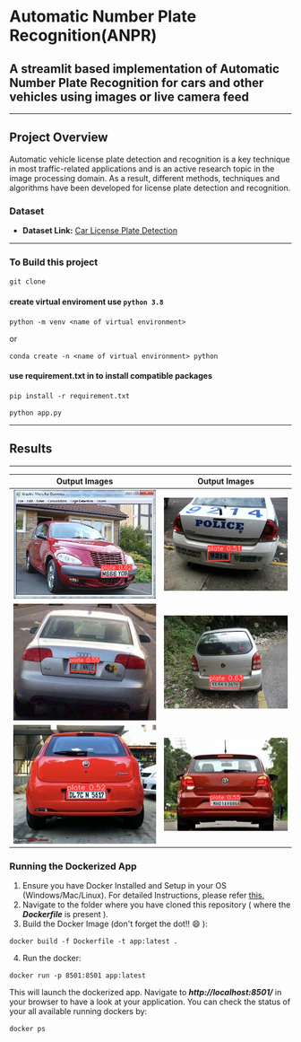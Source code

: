 # Automatic Number Plate Recognition(ANPR)
## A streamlit based implementation of Automatic Number Plate Recognition for cars and other vehicles using images or live camera feed
--------------

## Project Overview
Automatic vehicle license plate detection and recognition is a key technique in most
traffic-related applications and is an active research topic in the image processing
domain. As a result, different methods, techniques and algorithms have been
developed for license plate detection and recognition.

### Dataset
- **Dataset Link:** [Car License Plate Detection](https://www.kaggle.com/datasets/andrewmvd/car-plate-detection)

--------------
### To Build this project
```
git clone 
```
#### create virtual enviroment use `python 3.8`
```
python -m venv <name of virtual environment>
```
or
```
conda create -n <name of virtual environment> python
```
#### use requirement.txt in to install compatible packages
```
pip install -r requirement.txt
```
```
python app.py
```
------------
## Results 
------------

| **Output Images**  | **Output Images**  |
|---------------------|-----------------------|
| ![pic1](downloads/output_Cars18.png)  | ![pic1](downloads/output_Cars23.png)  |
| ![pic2](downloads/output_Cars65.png)  | ![pic2](downloads/output_Cars78.png)  |
| ![pic3](downloads/output_Cars72.png)  | ![pic3](downloads/output_Cars9.png)  |

### Running the Dockerized App
1. Ensure you have Docker Installed and Setup in your OS (Windows/Mac/Linux). For detailed Instructions, please refer [this.](https://docs.docker.com/engine/install/)
2. Navigate to the folder where you have cloned this repository ( where the ***Dockerfile*** is present ).
3. Build the Docker Image (don't forget the dot!! :smile: ): 
```
docker build -f Dockerfile -t app:latest .
```
4. Run the docker:
```
docker run -p 8501:8501 app:latest
```

This will launch the dockerized app. Navigate to ***http://localhost:8501/*** in your browser to have a look at your application. You can check the status of your all available running dockers by:
```
docker ps
```
